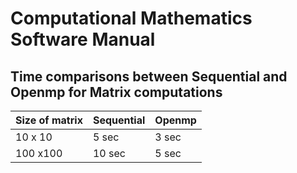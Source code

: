 # Computational Mathematics Software Manual

## Time comparisons between Sequential and Openmp for Matrix computations



Size of matrix | Sequential  |  Openmp
------------ | ------------- | ------------- 
10 x 10 | 5 sec | 3 sec
100 x100 | 10 sec | 5 sec
